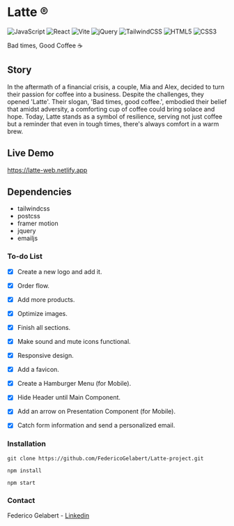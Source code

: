 # Latte ®
![JavaScript](https://img.shields.io/badge/javascript-%23323330.svg?style=for-the-badge&logo=javascript&logoColor=%23F7DF1E) ![React](https://img.shields.io/badge/react-%2320232a.svg?style=for-the-badge&logo=react&logoColor=%2361DAFB) ![Vite](https://img.shields.io/badge/vite-%23646CFF.svg?style=for-the-badge&logo=vite&logoColor=white) ![jQuery](https://img.shields.io/badge/jquery-%230769AD.svg?style=for-the-badge&logo=jquery&logoColor=white) ![TailwindCSS](https://img.shields.io/badge/tailwindcss-%2338B2AC.svg?style=for-the-badge&logo=tailwind-css&logoColor=white) ![HTML5](https://img.shields.io/badge/html5-%23E34F26.svg?style=for-the-badge&logo=html5&logoColor=white) ![CSS3](https://img.shields.io/badge/css3-%231572B6.svg?style=for-the-badge&logo=css3&logoColor=white)

Bad times, Good Coffee ☕


## Story
In the aftermath of a financial crisis, a couple, Mia and Alex, decided to turn their passion for coffee into a business. Despite the challenges, they opened 'Latte'. Their slogan, 'Bad times, good coffee.', embodied their belief that amidst adversity, a comforting cup of coffee could bring solace and hope. Today, Latte stands as a symbol of resilience, serving not just coffee but a reminder that even in tough times, there's always comfort in a warm brew.

## Live Demo

https://latte-web.netlify.app


## Dependencies

- tailwindcss
- postcss
- framer motion
- jquery
- emailjs


### To-do List

- [x] Create a new logo and add it.
- [x] Order flow.
- [x] Add more products.
- [x] Optimize images.
- [x] Finish all sections.
- [x] Make sound and mute icons functional.
- [x] Responsive design.
- [x] Add a favicon.
- [x] Create a Hamburger Menu (for Mobile).
- [x] Hide Header until Main Component.
- [x] Add an arrow on Presentation Component (for Mobile).
- [x] Catch form information and send a personalized email.


### Installation

```
git clone https://github.com/FedericoGelabert/Latte-project.git

npm install

npm start
```


### Contact

Federico Gelabert - [Linkedin](https://www.linkedin.com/in/federico-gelabert/)